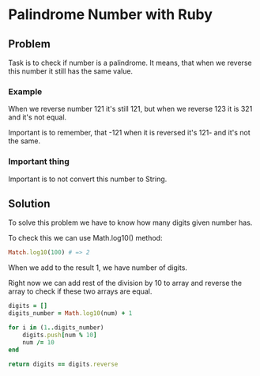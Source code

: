 # Palindrome Number with Ruby

## Problem
Task is to check if number is a palindrome. It means, that when we reverse this number it still has the same value.

### Example
When we reverse number 121 it's still 121, but when we reverse 123 it is 321 and it's not equal.

Important is to remember, that -121 when it is reversed it's 121- and it's not the same.

### Important thing
Important is to not convert this number to String.

## Solution
To solve this problem we have to know how many digits given number has.

To check this we can use Math.log10() method:
```ruby
Match.log10(100) # => 2
```
When we add to the result 1, we have number of digits.

Right now we can add rest of the division by 10 to array and reverse the array to check if these two arrays are equal.

```ruby
digits = []
digits_number = Math.log10(num) + 1

for i in (1..digits_number)
	digits.push[num % 10]
	num /= 10
end

return digits == digits.reverse
```